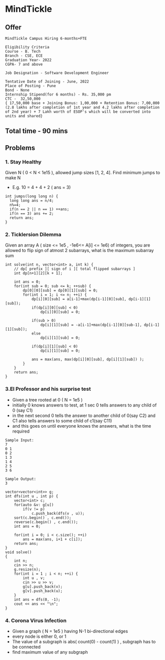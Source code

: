 # MindTickle

## Offer 
```
MindTickle Campus Hiring 6-months+FTE

Eligibility Criteria
Course - B. Tech
Branch - CSE, ECE
Graduation Year- 2022
CGPA- 7 and above

Job Designation - Software Development Engineer

Tentative Date of Joining - June, 2022
Place of Posting - Pune
Bond - None
Internship Stipend(for 6 months) - Rs. 35,000 pm
CTC -  32,50,000 
{ 17,50,000 base + Joining Bonus: 1,00,000 + Retention Bonus: 7,00,000 (2.8 lakhs after completion of 1st year and 4.2 lakhs after completion of 2nd year) + 7 Lakh worth of ESOP's which will be converted into units and shared}
```
## Total time - 90 mins
## Problems

### 1. Stay Healthy
Given N ( 0 < N < 1e15 ), allowed jump sizes [1, 2, 4]. Find minimum jumps to make N
- E.g. 10 = 4 + 4 + 2  ( ans = 3)

```
int jumps(long long n) {
  long long ans = n/4;
  n%=4;
  if(n == 2 || n == 1) ++ans;
  if(n == 3) ans += 2;
  return ans;
}
```

### 2. Ticklersion Dilemma
Given an array A ( size <= 1e5 , -1e6<= A[i] <= 1e6) of integers, you are allowed to flip sign of atmost 2 subarrays, what is the maximum subarray sum

```
int solve(int n, vector<int> a, int k) {
	// dp[ prefix ][ sign of i ][ total flipped subarrays ] 
	int dp[n+1][2][k + 1];
	
	int ans = 0;
	for(int sub = 0; sub <= k; ++sub) {
		dp[0][0][sub] = dp[0][1][sub] = 0;
		for(int i = 1; i <= n; ++i) {
			dp[i][0][sub] = a[i-1]+max(dp[i-1][0][sub], dp[i-1][1][sub]);
			if(dp[i][0][sub] < 0)
				dp[i][0][sub] = 0;
			
			if(sub > 0)
				dp[i][1][sub] = -a[i-1]+max(dp[i-1][0][sub-1], dp[i-1][1][sub]);
			else 
				dp[i][1][sub] = 0;
			
			if(dp[i][1][sub] < 0)
				dp[i][1][sub] = 0;
			
			ans = max(ans, max(dp[i][0][sub], dp[i][1][sub]) );
		}
	}
	return ans;
}
```
### 3.El Professor and his surprise test
- Given a tree rooted at 0 ( N = 1e5 )
- initially 0 knows answers to test, at 1 sec 0 tells answers to any child of 0 (say C1) 
- in the next second 0 tells the answer to another child of 0(say C2) and C1 also tells answers to some child of c1(say C11) 
- and this goes on until everyone knows the answers, what is the time required
```
Sample Input: 
7
0 1 
0 2
1 3 
1 4
2 5
3 6

Sample Output: 
3
```
```
vector<vector<int>> g;
int dfs(int u , int p) {
	vector<int> c;
	for(auto &v: g[u]) 
		if(v != p) 
			c.push_back(dfs(v , u));
	sort(c.begin() , c.end());
	reverse(c.begin() , c.end());
	int ans = 0;

	for(int i = 0; i < c.size(); ++i) 
		ans = max(ans, i+1 + c[i]);
	return ans;
}
void solve()
{
	int n;
	cin >> n;
	g.resize(n);
	for(int i = 1 ; i < n; ++i) {
		int u , v;
		cin >> u >> v;
		g[u].push_back(v);
		g[v].push_back(u);
	}
	int ans = dfs(0, -1);
	cout << ans << "\n";
}
```

### 4. Corona Virus Infection
- Given a graph ( N = 1e5 ) having N-1 bi-directional edges
- every node is either 0, or 1 
- The value of a subgraph is  abs( count(0) - count(1) ) , subgraph has to be connected
- find maximum value of any subgraph



